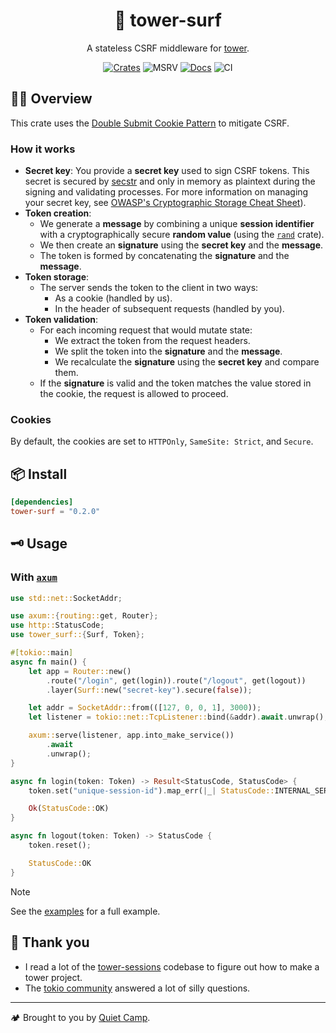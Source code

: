 <div align="center">
  <h1>🌊 tower-surf</h1>

  A stateless CSRF middleware for [tower][crate-tower].

  [![Crates](https://img.shields.io/crates/v/tower-surf.svg)](https://crates.io/crates/tower-surf)
  ![MSRV](https://img.shields.io/crates/msrv/tower-surf)
  [![Docs](https://docs.rs/tower-surf/badge.svg)](https://docs.rs/tower-surf)
  ![CI](https://github.com/quiet-camp/tower-surf/actions/workflows/ci.yml/badge.svg)
</div>

## 🏄‍♂️ Overview

This crate uses the [Double Submit Cookie Pattern][owasp-double-submit] to mitigate CSRF.

### How it works

- **Secret key**: You provide a **secret key** used to sign CSRF tokens. This secret is secured by [secstr][crate-secstr] and only
in memory as plaintext during the signing and validating processes.
For more information on managing your secret key, see [OWASP's Cryptographic Storage Cheat Sheet][owasp-cryptographic-storage]).
- **Token creation**:
  - We generate a **message** by combining a unique **session identifier** with a cryptographically secure **random value** (using the [`rand`][crate-rand] crate).
  - We then create an **signature** using the **secret key** and the **message**.
  - The token is formed by concatenating the **signature** and the **message**.
- **Token storage**:
  - The server sends the token to the client in two ways:
    - As a cookie (handled by us).
    - In the header of subsequent requests (handled by you).
- **Token validation**:
  - For each incoming request that would mutate state:
    - We extract the token from the request headers.
    - We split the token into the **signature** and the **message**.
    - We recalculate the **signature** using the **secret key** and compare them.
  - If the **signature** is valid and the token matches the value stored in the cookie, the request is allowed to proceed.

### Cookies

By default, the cookies are set to `HTTPOnly`, `SameSite: Strict`, and `Secure`.

## 📦 Install

```toml
[dependencies]
tower-surf = "0.2.0"
```

## 🗝️ Usage

### With [`axum`][crate-axum]

```rust
use std::net::SocketAddr;

use axum::{routing::get, Router};
use http::StatusCode;
use tower_surf::{Surf, Token};

#[tokio::main]
async fn main() {
    let app = Router::new()
        .route("/login", get(login)).route("/logout", get(logout))
        .layer(Surf::new("secret-key").secure(false));

    let addr = SocketAddr::from(([127, 0, 0, 1], 3000));
    let listener = tokio::net::TcpListener::bind(&addr).await.unwrap();

    axum::serve(listener, app.into_make_service())
        .await
        .unwrap();
}

async fn login(token: Token) -> Result<StatusCode, StatusCode> {
    token.set("unique-session-id").map_err(|_| StatusCode::INTERNAL_SERVER_ERROR)?;

    Ok(StatusCode::OK)
}

async fn logout(token: Token) -> StatusCode {
    token.reset();

    StatusCode::OK
}
```

> [!NOTE]
> See the [examples][examples] for a full example.

## 🥰 Thank you

- I read a lot of the [tower-sessions](https://github.com/maxcountryman/tower-sessions) codebase to figure out how to make a tower project.
- The [tokio community](https://discord.com/invite/tokio) answered a lot of silly questions.

---

🏕️ Brought to you by [Quiet Camp](https://quiet.camp).

[crate-axum]: https://github.com/tokio-rs/axum
[crate-rand]: https://github.com/rust-random/rand
[crate-tower]: https://github.com/tower-rs/tower
[crate-secstr]: https://codeberg.org/valpackett/secstr
[examples]: https://github.com/quiet-camp/tower-surf/tree/main/examples
[owasp-cryptographic-storage]: https://cheatsheetseries.owasp.org/cheatsheets/Cryptographic_Storage_Cheat_Sheet.html
[owasp-double-submit]: https://cheatsheetseries.owasp.org/cheatsheets/Cross-Site_Request_Forgery_Prevention_Cheat_Sheet.html#alternative-using-a-double-submit-cookie-pattern
